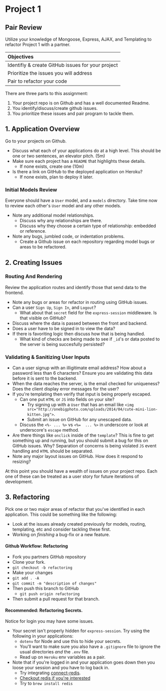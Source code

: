 # Project 1
## Pair Review

Utilize your knowledge of Mongoose, Express, AJAX, and Templating to refactor Project 1 with a partner.

| Objectives |
| :--- | 
| Identifiy & create GitHub issues for your project |
| Prioritize the issues you will address |
| Pair to refactor your code |

There are three parts to this assignment:

1. Your project repo is on Github and has a well documented Readme.
2. You identify/discuss/create github issues.
3. You prioritize these issues and pair program to tackle them.

## 1. Application Overview

Go to your projects on Github. 

* Discuss what each of your applications do at a high level. This should be one or two sentences, an elevator pitch. (5m) 
* Make sure each project has a `README` that highlights these details.
	* If none exists, create one (10m)
* Is there a link on GitHub to the deployed application on Heroku?
	* If none exists, plan to deploy it later.


### Initial Models Review

Everyone should have a `User` model, and a `models` directory. Take time now to review each other's `User` model and any other models. 

* Note any additional model relationships.
	* Discuss why any relationships are there.
	* Discuss why they choose a certain type of relationship: embedded or reference.
* Note any bugs, jumbled code, or indentation problems.
	* Create a Github issue on each repository regarding model bugs or areas to be refactored.

## 2. Creating Issues
### Routing And Rendering

Review the application routes and identify those that send data to the frontend. 

* Note any bugs or areas for refactor in routing using GitHub issues.
* Can a user `Sign Up`, `Sign In`, and `Logout`?
	* What about that `secret` field for the `express-session` middleware. Is that visible on GitHub? 
* Discuss where the data is passed between the front and backend. 
* Does a user have to be signed in to view the data?
* If there is favoriting logic then discuss how that is being handled. 
	* What kind of checks are being made to see if `_id`'s or data posted to the server is being succesfully persisted?


### Validating & Sanitizing User Inputs

* Can a user signup with an illigitimate email address? How about a password less than 6 characters? Ensure you are validating this data before it is sent to the backend.
* When the data reaches the server, is the email checked for uniqueness? Does the client display error messages for the user?
* If you're templating then verify that input is being properly escaped.
	* Can one put `HTML` or `JS` into fields on your site?
		* Try signing up with a `User` that has an email like `<img src="http://onebigphoto.com/uploads/2014/04/cute-mini-lion-kitten.jpg">`.
		* Submit an issue on GitHub for any unescaped data.
	* Discuss the `<%- ... %>` vs `<%=  ... %>` in underscore or look at underscore's `escape` method.
* Are there things like `onclick` inside of the `template`? This is fine to get something up and running, but you should submit a bug for this on GitHub issues. Why? Separation of concerns is being violated `JS` event handling and `HTML` should be separated.
* Note any major layout issues on GitHub. How does it respond to resizing?

At this point you should have a wealth of issues on your project repo. Each one of these can be treated as a user story for future iterations of development.
	
## 3. Refactoring

Pick one or two major areas of refactor that you've identified in each application. This could be something like the following:

* Look at the issues already created previously for models, routing, templating, etc and consider tackling these first.
* Working on *finishing* a bug-fix or a new feature.


#### Github Workflow: Refactoring

* Fork you partners GitHub repository
* Clone your fork.
* `git checkout -b refactoring`
* Make your changes
* `git add . -A`
* `git commit -m "description of changes"`
* Then push this branch to GitHub
	* `git push origin refactoring`
* Then submit a pull request for that branch.

#### Recommended: Refactoring Secrets.

Notice for login you may have some issues.

* Your secret isn't properly hidden for `express-session`. Try using the following in your applications:
	* `dotenv` for Node and use this to hide your secrets.
	* You'll want to make sure you also have a `.gitignore` file to ignore the usual directories *and* the `.env` file.
	* Read up on `Heroku` env variables as a pair.
* Note that if you're logged in and your application goes down then you loose your session and you have to log back in.
	* Try integrating [connect-redis](https://github.com/tj/connect-redis). 
	* [Checkout redis if you're interested](http://try.redis.io/)
	* Try to `brew install redis`
